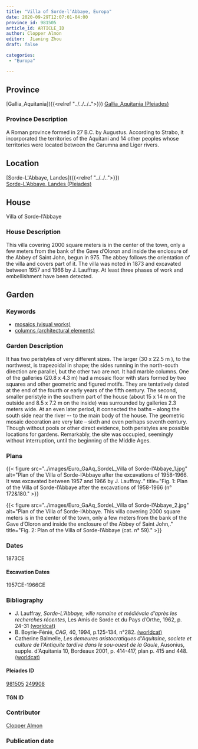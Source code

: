 ```yaml
---
title: "Villa of Sorde-l’Abbaye, Europa"
date: 2020-09-29T12:07:01-04:00
province_id: 981505
article_id: ARTICLE_ID
author: Clopper Almon
editor:  Jianing Zhou
draft: false

categories:
 - "Europa"

---
```


## Province
[Gallia_Aquitania]({{<relref "../../../..">}})
[Gallia_Aquitania (Pleiades)](https://pleiades.stoa.org/places/981505)

### Province Description
<!-- DESCRIPTION -->
A Roman province formed in 27 B.C. by Augustus. According to Strabo, it incorporated the territories of the Aquitani and 14 other peoples whose territories were located between the Garumna and Liger rivers.

## Location
[Sorde-L'Abbaye, Landes]({{<relref "../../..">}}) \
[Sorde-L'Abbaye, Landes (Pleiades)](https://pleiades.stoa.org/places/249908)

<!--### Location Description-->

<!-- LEAVE THIS BLANK FOR NOW -->



<!--### Sublocation Description-->

<!-- DESCRIPTION -->



## House
Villa of Sorde-l’Abbaye

### House Description
This villa covering 2000 square meters is in the center of the town, only a few meters from the bank of the Gave d’Oloron and inside the enclosure of the Abbey of Saint John, begun in 975.  The abbey follows the orientation of the villa and covers part of it.  The villa was noted in 1873 and excavated between 1957 and 1966 by J. Lauffray. At least three phases of work and embellishment have been detected.  

## Garden

### Keywords
- [mosaics (visual works)](http://vocab.getty.edu/page/aat/300015342)
- [columns (architectural elements)](http://vocab.getty.edu/page/aat/300001571)


### Garden Description
It has two peristyles of very different sizes.  The larger (30 x 22.5 m ), to the northwest, is trapezoidal in shape; the sides running in the north-south direction are parallel, but the other two are not.  It had marble columns.  One of the galleries (20.8 x 4.3 m) had a mosaic floor with stars formed by two squares and other geometric and figured motifs.  They are tentatively dated at the end of the fourth or early years of the fifth century.  The second, smaller peristyle in the southern part of the house (about 15 x 14 m on the outside and 8.5 x 7.2 m on the inside) was surrounded by galleries 2.3 meters wide.  At an even later period, it connected the baths – along the south side near the river -- to the main body of the house.  The geometric mosaic decoration are very late – sixth and even perhaps seventh century.  Though without pools or other direct evidence, both peristyles are possible locations for gardens.  Remarkably, the site was occupied, seemingly without interruption, until the beginning of the Middle Ages.
<!--### Maps-->

<!--
OLD WAY (DO NOT USE)
![alt_text](../../images/image_name.ext)
*CAPTION*

NEW WAY ↓↓↓↓
{{< figure src="../../images/image_name.ext" alt="ALT_TEXT" title="CAPTION" >}}
-->

### Plans
{{< figure src="../images/Euro_GaAq_SordeL_Villa of Sorde-l’Abbaye_1.jpg" alt="Plan of the Villa of Sorde-l’Abbaye after the excavations of 1958-1966. It was excavated between 1957 and 1966 by J. Lauffray.." title="Fig. 1: Plan of the Villa of Sorde-l’Abbaye after the excavations of 1958-1966 (n° 172&180." >}}

{{< figure src="../images/Euro_GaAq_SordeL_Villa of Sorde-l’Abbaye_2.jpg" alt="Plan of the Villa of Sorde-l’Abbaye. This villa covering 2000 square meters is in the center of the town, only a few meters from the bank of the Gave d’Oloron and inside the enclosure of the Abbey of Saint John,." title="Fig. 2: Plan of the Villa of Sorde-l’Abbaye (cat. n° 59)." >}}

<!--### Images-->


### Dates
1873CE

#### Excavation Dates
1957CE-1966CE

### Bibliography
* J. Lauffray, *Sorde-L’Abbaye, ville romaine et médiévale d’après les recherches récentes*, Les Amis de Sorde et du Pays d’Orthe, 1962, p. 24-31 [(worldcat)](http://www.worldcat.org/oclc/492103381)
* B. Boyrie-Fénié, *CAG*, 40, 1994, p.125-134, n°282. [(worldcat)](http://www.worldcat.org/oclc/489604578)
* Catherine Balmelle, *Les demeures aristocratiques d'Aquitaine, societe et culture de l'Antiquite tardive dans le sou-ouest de la Gaule*, Ausonius, supple. d'Aquitania 10, Bordeaux 2001, p. 414-417, plan p. 415 and 448. [(worldcat)](http://www.worldcat.org/oclc/606733875)
<!--#### Periodo ID-->

<!-- [PERIODO_ID](https://pleiades.stoa.org/places/PLEIADES_ID) -->

#### Pleiades ID
[981505](https://pleiades.stoa.org/places/981505)
[249908](https://pleiades.stoa.org/places/249908)

#### TGN ID


### Contributor
[Clopper Almon](https://globalmaryland.umd.edu/content/clopper-almon)

### Publication date


<!--### Related articles-->

<!-- Links to other related articles. Leave blank for now -->
